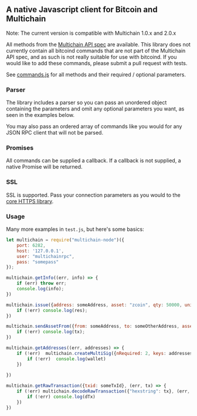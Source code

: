 A native Javascript client for Bitcoin and Multichain
---------------------------------------------------

Note: The current version is compatible with Multichain 1.0.x and 2.0.x

All methods from the [Multichain API spec](http://www.multichain.com/developers/json-rpc-api/) are available. This library does not currently contain all bitcoind commands that are not part of the Multichain API spec, and as such is not really suitable for use with bitcoind. If you would like to add these commands, please submit a pull request with tests.

See [commands.js](https://github.com/didava/multichain-node/blob/development/lib/commands.js) for all methods and their required / optional parameters. 

### Parser

The library includes a parser so you can pass an unordered object containing the parameters and omit any optional parameters you want, as seen in the examples below. 

You may also pass an ordered array of commands like you would for any JSON RPC client that will not be parsed.

### Promises

All commands can be supplied a callback. If a callback is not supplied, a native Promise will be returned.

### SSL

SSL is supported. Pass your connection parameters as you would to the [core HTTPS library](https://nodejs.org/api/https.html#https_https_globalagent).

### Usage

Many more examples in `test.js`, but here's some basics:
       
```javascript 
let multichain = require("multichain-node")({
    port: 6282,
    host: '127.0.0.1',
    user: "multichainrpc",
    pass: "somepass"
});

multichain.getInfo((err, info) => {
    if (err) throw err;
    console.log(info);
})

multichain.issue({address: someAddress, asset: "zcoin", qty: 50000, units: 0.01, details: {hello: "world"}}, (err, res) => {
    if (!err) console.log(res);
})

multichain.sendAssetFrom({from: someAddress, to: someOtherAddress, asset: "zcoin", qty: 5}, (err, tx) => {
    if (!err) console.log(tx);
})

multichain.getAddresses((err, addresses) => {
    if (!err)  multichain.createMultiSig({nRequired: 2, keys: addresses}, (err, wallet) => {
        if (!err)  console.log(wallet)
    })
    
})

multichain.getRawTransaction({txid: someTxId}, (err, tx) => {
    if (!err) multichain.decodeRawTransaction({"hexstring": tx}, (err, dTx) => {
        if (!err) console.log(dTx)
    })
})


```
